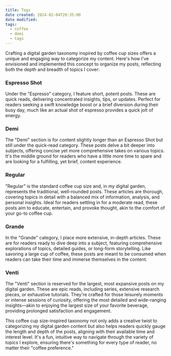 ```yaml
---
title: Tags
date created: 2024-02-04T20:35:00
date modified: 
tags:
  - coffee
  - demi
  - tags
---
```

Crafting a digital garden taxonomy inspired by coffee cup sizes offers a unique and engaging way to categorize my content. Here's how I've envisioned and implemented this concept to organize my posts, reflecting both the depth and breadth of topics I cover:

### **Espresso Shot**
Under the "Espresso" category, I feature short, potent posts. These are quick reads, delivering concentrated insights, tips, or updates. Perfect for readers seeking a swift knowledge boost or a brief diversion during their busy day, much like an actual shot of espresso provides a quick jolt of energy.

### **Demi**
The "Demi" section is for content slightly longer than an Espresso Shot but still under the quick-read category. These posts delve a bit deeper into subjects, offering concise yet more comprehensive takes on various topics. It's the middle ground for readers who have a little more time to spare and are looking for a fulfilling, yet brief, content experience.

### **Regular**
"Regular" is the standard coffee cup size and, in my digital garden, represents the traditional, well-rounded posts. These articles are thorough, covering topics in detail with a balanced mix of information, analysis, and personal insights. Ideal for readers settling in for a moderate read, these posts aim to educate, entertain, and provoke thought, akin to the comfort of your go-to coffee cup.

### **Grande**
In the "Grande" category, I place more extensive, in-depth articles. These are for readers ready to dive deep into a subject, featuring comprehensive explorations of topics, detailed guides, or long-form storytelling. Like savoring a large cup of coffee, these posts are meant to be consumed when readers can take their time and immerse themselves in the content.

### **Venti**
The "Venti" section is reserved for the largest, most expansive posts on my digital garden. These are epic reads, including series, extensive research pieces, or exhaustive tutorials. They're crafted for those leisurely moments or intense sessions of curiosity, offering the most detailed and wide-ranging insights—akin to enjoying the largest size of your favorite beverage, providing prolonged satisfaction and engagement.

This coffee cup size-inspired taxonomy not only adds a creative twist to categorizing my digital garden content but also helps readers quickly gauge the length and depth of the posts, aligning with their available time and interest level. It's a fun, intuitive way to navigate through the variety of topics I explore, ensuring there's something for every type of reader, no matter their "coffee preference."